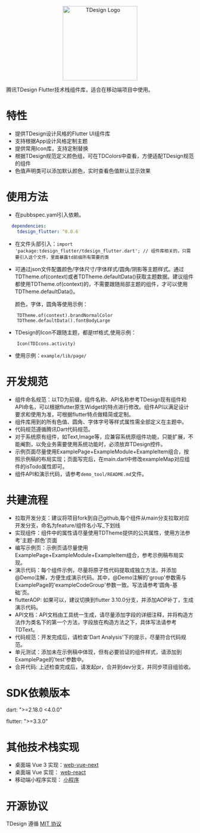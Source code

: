 <p align="center">
  <a href="https://tdesign.tencent.com/" target="_blank">
    <img alt="TDesign Logo" width="200" src="https://tdesign.gtimg.com/site/TDesign.png" />
  </a>
</p>
腾讯TDesign Flutter技术栈组件库，适合在移动端项目中使用。

# 特性

- 提供TDesign设计风格的Flutter UI组件库
- 支持根据App设计风格定制主题
- 提供常用Icon库，支持定制替换
- 根据TDesign规范定义颜色组，可在TDColors中查看，方便适配TDesign规范的组件
- 色值声明类可以添加默认颜色，实时查看色值默认显示效果

# 使用方法
- 在pubbspec.yaml引入依赖。

```yaml
  dependencies:
    tdesign_flutter: ^0.0.6
```

- 在文件头部引入：`import 'package:tdesign_flutter/tdesign_flutter.dart'; // 组件库相关的，只需要引入这个文件，里面暴露td前缀所有需要的类`
- 可通过json文件配置颜色/字体尺寸/字体样式/圆角/阴影等主题样式。通过TDTheme.of(context)或者TDTheme.defaultData()获取主题数据。建议组件都使用TDTheme.of(context)的，不需要跟随局部主题的组件，才可以使用TDTheme.defaultData()。
    
    颜色，字体，圆角等使用示例：
```
    TDTheme.of(context).brandNormalColor
    TDTheme.defaultData().fontBodyLarge
```
- TDesign的Icon不跟随主题，都是ttf格式,使用示例：
```
    Icon(TDIcons.activity)
```
    
- 使用示例：`example/lib/page/`

# 开发规范
- 组件命名规范：以TD为前缀，组件名称、API名称参考TDesign现有组件和API命名，可以根据flutter原生Widget的特点进行修改。组件API以满足设计要求和使用为准，可根据flutter特点做精简或定制。
- 组件库用到的所有色值、圆角、字体字号等样式属性需全部定义在主题中。
- 代码规范遵循腾讯Dart代码规范。
- 对于系统原有组件，如Text,Image等，应兼容系统原组件功能，只能扩展，不能阉割，以免业务需要使用系统功能时，必须放弃TDesign控件。
- 示例页面尽量使用ExamplePage+ExampleModule+ExampleItem组合，按照示例稿的布局实现；页面写完后，在main.dart中修改exampleMap对应组件的isTodo属性即可。
- 组件API和演示代码，请参考`demo_tool/README.md`文件。

# 共建流程
- 拉取开发分支：建议将项目fork到自己github,每个组件从main分支拉取对应开发分支，命名为feature/组件名小写_下划线
- 实现组件：组件中的属性请尽量使用TDTheme提供的公共属性，使用方法参考'主题-颜色'页面
- 编写示例页：示例页请尽量使用ExamplePage+ExampleModule+ExampleItem组合，参考示例稿布局实现。
- 演示代码：每个组件示例，尽量将原子性代码提取成独立方法，并添加@Demo注解，方便生成演示代码。其中，@Demo注解的'group'参数需与ExamplePage的'exampleCodeGroup'参数一致。写法请参考'圆角-基础'页。
- flutterAOP: 如果可以，建议切换到flutter 3.10.0分支，并添加AOP补丁，生成演示代码。
- API文档：API文档由工具统一生成，请尽量添加字段的详细注释，并将构造方法作为类名下的第一个方法，字段放在构造方法之下，具体写法请参考TDText。
- 代码规范：开发完成后，请检查'Dart Analysis'下的提示，尽量符合代码规范。
- 单元测试：添加未在示例稿中体现，但有必要验证的组件样式，请添加到ExamplePage的'test'参数中。
- 合并代码: 上述检查完成后，请发起pr，合并到dev分支，并同步项目组验收。

# SDK依赖版本
dart: ">=2.18.0 <4.0.0"

flutter: ">=3.3.0"

# 其他技术栈实现
- 桌面端 Vue 3 实现：[web-vue-next](https://github.com/Tencent/tdesign-vue-next)
- 桌面端 Vue 实现： [web-react](https://github.com/Tencent/tdesign-vue)
- 移动端小程序实现： [小程序](https://github.com/Tencent/tdesign-miniprogram)

# 开源协议

TDesign 遵循 [MIT 协议](https://github.com/Tencent/tdesign-flutter/blob/main/tdesign-component/LICENSE)